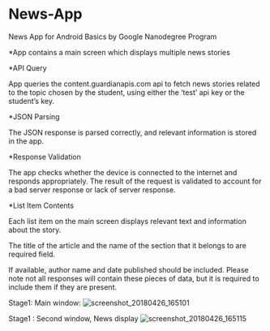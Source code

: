 # News-App
News App for Android Basics by Google Nanodegree Program

*App contains a main screen which displays multiple news stories

*API Query

  App queries the content.guardianapis.com api to fetch news stories related to the topic chosen by the student, using either the ‘test’ api key or the student’s key.
  
*JSON Parsing

  The JSON response is parsed correctly, and relevant information is stored in the app.
  
*Response Validation

  The app checks whether the device is connected to the internet and responds appropriately. The result of the request is validated to account for a bad server response or lack of server response.

*List Item Contents

  Each list item on the main screen displays relevant text and information about the story.

  The title of the article and the name of the section that it belongs to are required field.

  If available, author name and date published should be included. Please note not all responses will contain these pieces of data, but it is required to include them if they are present.



Stage1: Main window: 
![screenshot_20180426_165101](https://user-images.githubusercontent.com/35422422/39311511-c963935a-4975-11e8-8012-59d0cc720852.png)

Stage1 :  Second window, News display
![screenshot_20180426_165115](https://user-images.githubusercontent.com/35422422/39311517-cc42507a-4975-11e8-850f-d60d8ad1df8c.png)
